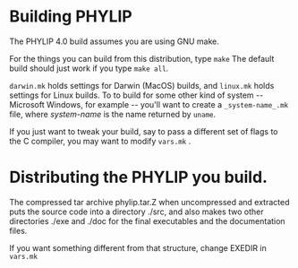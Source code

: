 # Building PHYLIP

The PHYLIP 4.0 build assumes you are using GNU make.

For the things you can build from this distribution, type `make`
The default build should just work if you type `make all`.

`darwin.mk` holds settings for Darwin (MacOS) builds,
and `linux.mk` holds settings for Linux builds.
To to build for some other kind of system -- Microsoft Windows, for example --
you'll want to create a `_system-name_.mk` file,
where _system-name_ is the name returned by `uname`.

If you just want to tweak your build, say to pass a different set of flags to the C compiler,
you may want to modify `vars.mk` .

# Distributing the PHYLIP you build.

The compressed tar archive phylip.tar.Z when uncompressed and extracted
puts the source code into a directory ./src, and also makes two other
directories ./exe and ./doc for the final executables and the documentation
files.

If you want something different from that structure, change EXEDIR in `vars.mk`
